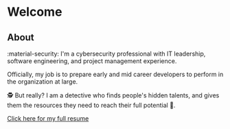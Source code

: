 # Welcome

## About

:material-security: I'm a cybersecurity professional with IT leadership, software engineering, and project management experience.

Officially, my job is to prepare early and mid career developers to perform in the organization at large.

:detective: But really? I am a detective who finds people's hidden talents, and gives them the resources they need to reach their full potential :rocket:.

[Click here for my full resume](resume.md)